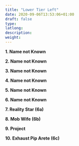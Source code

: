 ```yaml
---
title: "Lower Tier Left"
date: 2020-09-06T13:53:06+01:00
draft: false
type:
latlong:
description:
weight:
---
```


**1. Name not Known**

**2. Name not Known**

**3. Name not Known**

**4. Name not Known**

**5. Name not Known**

**6. Name not Known**

**7. Reality Star (6a)**

**8. Mob Wife (6b)**

**9. Project**

**10. Exhaust Pip Arete (6c)**
